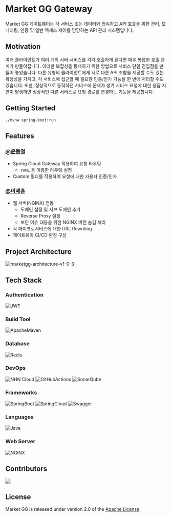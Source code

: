 # Market GG Gateway

Market GG 게이트웨이는 각 서비스 또는 데이터와 접속하고 API 호출을 위한 관리, 모니터링, 인증 및 일반 엑세스 제어를 담당하는 API 관리 시스템입니다.

## Motivation

여러 클라이언트가 여러 개의 서버 서비스를 각각 호출하게 된다면 매우 복잡한 호출 관계가 만들어집니다.
이러한 복잡성을 통제하기 위한 방법으로 서비스 단일 진입점을 만들어 놓았습니다.
다른 유형의 클라이언트에게 서로 다른 API 조합을 제공할 수도 있는 확장성을 가지고, 각 서비스에 접근할 때 필요한 인증/인가 기능을 한 번에 처리할 수도 있습니다.
또한, 정상적으로 동작하던 서비스에 문제가 생겨 서비스 요청에 대한 응답 지연이 발생하면 정상적인 다른 서비스로 요청 경로를 변경하는 기능을 제공합니다.

## Getting Started

```bash
./mvnw spring-boot:run
```

## Features

### [@윤동열](https://github.com/eastheat10)

- Spring Cloud Gateway 적용하여 요청 라우팅
  - `YAML` 을 이용한 라우팅 설정 
- Custom 필터를 적용하여 요청에 대한 사용자 인증/인가 

### [@이제훈](https://github.com/corock)

- 웹 서버(NGINX) 연동
  - 도메인 설정 및 서브 도메인 추가
  - Reverse Proxy 설정
  - 보안 이슈 대응을 위한 NGINX 버전 숨김 처리
- 각 마이크로서비스에 대한 URL Rewriting
- 게이트웨이 CI/CD 환경 구성

## Project Architecture

![marketgg-architecture-v1-0-3](https://user-images.githubusercontent.com/38161720/183289639-452bfe2d-792e-4260-a10a-652a87b62928.png)

## Tech Stack

### Authentication

![JWT](https://img.shields.io/badge/JWT-black?style=for-the-badge&logo=JSON%20web%20tokens&style=flat)

### Build Tool

![ApacheMaven](https://img.shields.io/badge/Maven-C71A36?style=flat&logo=ApacheMaven&logoColor=white)

### Database

![Redis](https://img.shields.io/badge/Redis-DC382D?style=flat&logo=Redis&logoColor=white)

### DevOps

![NHN Cloud](https://img.shields.io/badge/-NHN%20Cloud-blue?style=flat&logo=iCloud&logoColor=white)
![GitHubActions](https://img.shields.io/badge/GitHub%20Actions-2088FF?style=flat&logo=GitHubActions&logoColor=white)
![SonarQube](https://img.shields.io/badge/SonarQube-4E98CD?style=flat&logo=SonarQube&logoColor=white)

### Frameworks

![SpringBoot](https://img.shields.io/badge/Spring%20Boot-6DB33F?style=flat&logo=SpringBoot&logoColor=white)
![SpringCloud](https://img.shields.io/badge/Spring%20Cloud-6DB33F?style=flat&logo=Spring&logoColor=white)
![Swagger](https://img.shields.io/badge/Swagger-85EA2D?style=flat&logo=Swagger&logoColor=white)

### Languages

![Java](https://img.shields.io/badge/Java-ED8B00?style=for-the-badge&logo=java&logoColor=white&style=flat)

### Web Server

![NGINX](https://img.shields.io/badge/NGINX-009639?style=flat&logo=NGINX&logoColor=white)

## Contributors

<a href="https://github.com/nhn-on7/marketgg-gateway/graphs/contributors">
  <img src="https://contrib.rocks/image?repo=nhn-on7/marketgg-gateway" />
</a>

## License

Market GG is released under version 2.0 of the [Apache License](https://www.apache.org/licenses/LICENSE-2.0).
